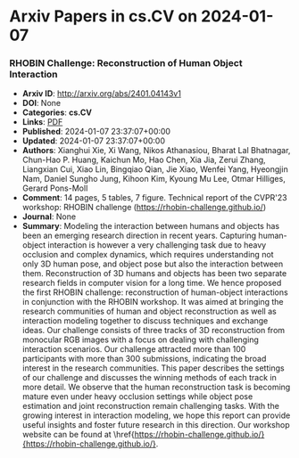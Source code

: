 # Arxiv Papers in cs.CV on 2024-01-07
### RHOBIN Challenge: Reconstruction of Human Object Interaction
- **Arxiv ID**: http://arxiv.org/abs/2401.04143v1
- **DOI**: None
- **Categories**: **cs.CV**
- **Links**: [PDF](http://arxiv.org/pdf/2401.04143v1)
- **Published**: 2024-01-07 23:37:07+00:00
- **Updated**: 2024-01-07 23:37:07+00:00
- **Authors**: Xianghui Xie, Xi Wang, Nikos Athanasiou, Bharat Lal Bhatnagar, Chun-Hao P. Huang, Kaichun Mo, Hao Chen, Xia Jia, Zerui Zhang, Liangxian Cui, Xiao Lin, Bingqiao Qian, Jie Xiao, Wenfei Yang, Hyeongjin Nam, Daniel Sungho Jung, Kihoon Kim, Kyoung Mu Lee, Otmar Hilliges, Gerard Pons-Moll
- **Comment**: 14 pages, 5 tables, 7 figure. Technical report of the CVPR'23
  workshop: RHOBIN challenge (https://rhobin-challenge.github.io/)
- **Journal**: None
- **Summary**: Modeling the interaction between humans and objects has been an emerging research direction in recent years. Capturing human-object interaction is however a very challenging task due to heavy occlusion and complex dynamics, which requires understanding not only 3D human pose, and object pose but also the interaction between them. Reconstruction of 3D humans and objects has been two separate research fields in computer vision for a long time. We hence proposed the first RHOBIN challenge: reconstruction of human-object interactions in conjunction with the RHOBIN workshop. It was aimed at bringing the research communities of human and object reconstruction as well as interaction modeling together to discuss techniques and exchange ideas. Our challenge consists of three tracks of 3D reconstruction from monocular RGB images with a focus on dealing with challenging interaction scenarios. Our challenge attracted more than 100 participants with more than 300 submissions, indicating the broad interest in the research communities. This paper describes the settings of our challenge and discusses the winning methods of each track in more detail. We observe that the human reconstruction task is becoming mature even under heavy occlusion settings while object pose estimation and joint reconstruction remain challenging tasks. With the growing interest in interaction modeling, we hope this report can provide useful insights and foster future research in this direction. Our workshop website can be found at \href{https://rhobin-challenge.github.io/}{https://rhobin-challenge.github.io/}.



